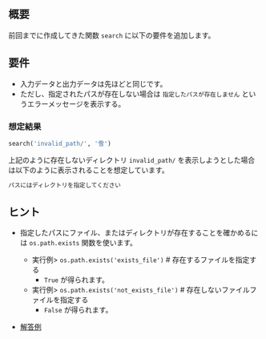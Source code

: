 ## 概要
前回までに作成してきた関数 `search` に以下の要件を追加します。

## 要件
* 入力データと出力データは先ほどと同じです。
* ただし、指定されたパスが存在しない場合は `指定したパスが存在しません` というエラーメッセージを表示する。


### 想定結果

```python
search('invalid_path/', '雪')
```

上記のように存在しないディレクトリ `invalid_path/` を表示しようとした場合は以下のように表示されることを想定しています。

```bash
パスにはディレクトリを指定してください
```

## ヒント
* 指定したパスにファイル、またはディレクトリが存在することを確かめるには `os.path.exists` 関数を使います。
    * 実行例> `os.path.exists('exists_file')`  # 存在するファイルを指定する
      * `True` が得られます。
    * 実行例> `os.path.exists('not_exists_file')`  # 存在しないファイルファイルを指定する
      * `False` が得られます。

* [解答例](/codes/1/answer/search3.py)